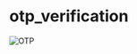 # otp_verification
![OTP](https://github.com/Yeansovanvathana/otp_verification/assets/61142466/4dbbf698-91e9-44b5-a2dc-30c07421c2d8)
